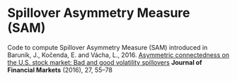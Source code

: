 # Spillover Asymmetry Measure (SAM)

Code to compute Spillover Asymmetry Measure (SAM) introduced in Baruník, J., Kočenda, E. and Vácha, L., 2016. [Asymmetric connectedness on the U.S. stock market: Bad and good volatility spillovers](https://ideas.repec.org/p/arx/papers/1308.1221.html) **Journal of Financial Markets** (2016), 27, 55–78
